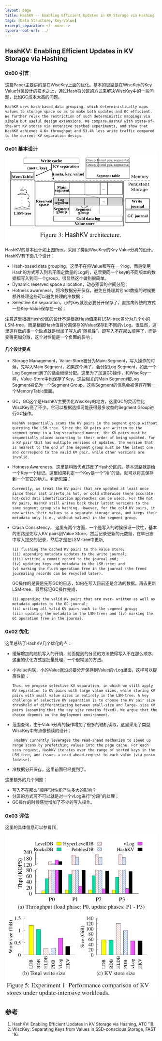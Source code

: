 ```yaml
---
layout: page
title: HashKV -- Enabling Efficient Updates in KV Storage via Hashing
tags: [Data Structure, Key-Value]
excerpt_separator: <!--more-->
typora-root-url: ../
---
```


## HashKV: Enabling Efficient Updates in KV Storage via Hashing

### 0x00 引言

  这篇Paper主要讲的是在WiscKey上面的优化。基本的思路是在WiscKey的Key Value分离设计的技术之上，通过Hash将分区的方式来解决WiscKey中的一些问题，比如GC成本太高的问题。

```
HashKV uses hash-based data grouping, which deterministically maps values to storage space so as to make both updates and GC efficient. We further relax the restriction of such deterministic mappings via simple but useful design extensions. We compare HashKV with state-of-the-art KV stores via extensive testbed experiments, and show that HashKV achieves 4.6× throughput and 53.4% less write traffic compared to the current KV separation design.
```

### 0x01 基本设计![hashkv-arch](/assets/img/hashkv-arch.png)

HashKV的基本设计如上图所示。采用了类似WiscKey的Key Value分离的设计。HashKV有下面几个设计：

* Hash-based data grouping，这里不在将Value都写在一个log，而是使用Hash的方式写入到若干固定数量的Log的，这里要同一个key的不同版本的数据都写入到同一个group，很显然这个做到很简单。
* Dynamic reserved space allocation，动态预留的空间分配；
* Hotness awareness，将冷数据分开保存，避免在处理其它hot数据的时候要额外处理这些可以避免处理的冷数据；
* Selective KV separation，小的key就没必要分开保存了，直接向传统的方式一些Key-Value保存在一起；

注意这里根据Hash分区的设计不是根据Hash值来将LSM-tree差分为几个小的LSM-tree，而是根据Hash值将分离保存的Value保存到不同的vLog。很显然，这里这样做的事一个缺点就是增加了写入的“随机性”，即写入不在那么顺序了，而是变得更加分散，这个对性能是一个负面的影响；

#### 几个设计要点

* Storage Management，Value-Store被分为Main-Segment，写入操作的时候，先写入Main Segment，如果这个满了，会分配Log Segment，如此一个Log Segment满了的话会继续分配。这里为了加速GC操作，和WiscKey一样，Value-Store中也保存了Key。这些相关的Main Segment和Log Segment被记为一个Segment Group，这些Segment的信息会被保存存到一个MemoryTable里面。

* GC，GC这个是HashKV主要优化WiscKey的地方，这里GC的灵活性比WiscKey高了不少。它可以根据选择可能获得最多收益的Segment Group进行GC操作。

  ```
  HashKV sequentially scans the KV pairs in the segment group without querying the LSM-tree. Since the KV pairs are written to the segment group in a log-structured manner, the KV pairs must be sequentially placed according to their order of being updated. For a KV pair that has multiple versions of updates, the version that is nearest to the end of the segment group must be the latest one and correspond to the valid KV pair, while other versions are invalid.
  ```

* Hotness Awareness，这里是稍微优点违反了Hash分区的。基本思路就是给一个Key一个标记。这里如果判定一个Key是一个“冷”的话，就可以将其保存到一个其它的地方。判断思路：

  ```
  Currently, we treat the KV pairs that are updated at least once since their last inserts as hot, or cold otherwise (more accurate hot-cold data identification approaches can be used). For the hot KV pairs, HashKV still writes back their latest versions to the same segment group via hashing. However, for the cold KV pairs, it now writes their values to a separate storage area, and keeps their metadata only (i.e., without values) in the segment group.
  ```

* Crash Consistency， 这里有两个方面，一个是写入的时候保证一致性，基本的思路是先写入KV pairs到Value Store，然后记录更新的元数据，在早日志中写入提交的记录，然后才是在LSM-tree中更新,

  ```
  (i) flushing the cached KV pairs to the value store; 
  (ii) appending metadata updates to the write journal; 
  (iii) writing a commit record to the journal end; 
  (iv) updating keys and metadata in the LSM-tree; and 
  (v) marking the flush operation free in the journal (the freed journaling records can be recycled later).
  ```

  GC操作的是要是先写GC的日志，如何在写入目前还是合法的数据，再去更新LSM-tree，最后标记GC操作完成，

  ```
  (i) appending the valid KV pairs that are over- written as well as metadata updates to the GC journal;
  (ii) writing all valid KV pairs back to the segment group; 
  (iii) updating the metadata in the LSM-tree; and (iv) marking the GC operation free in the journal.
  ```

### 0x02 优化

这里总结了HashKV几个优化的点：

* 缓解增加的随机写入的开销，前面提到的分区的方法使得写入不在那么顺序，这里的优化方式是批量处理，一个很常见的方法。

* 小Value内联，小的Value就没必要分开保存到Value的vLog里面，这样可以提高性能；

  ```
  Thus, we propose selective KV separation, in which we still apply KV separation to KV pairs with large value sizes, while storing KV pairs with small value sizes in entirety in the LSM-tree. A key challenge of selective KV separation is to choose the KV pair size threshold of differentiating between small-size and large- size KV pairs (assuming that the key size remains fixed). We argue that the choice depends on the deployment environment.
  ```

* 范围查询，由于Value分离的操作增加了很多的随机读取，这里采用了类型WiscKey中有点像预读的设计；

  ```
   HashKV currently leverages the read-ahead mechanism to speed up range scans by prefetching values into the page cache. For each scan request, HashKV iterates over the range of sorted keys in the LSM-tree, and issues a read-ahead request to each value (via posix fadvise).
  ```

* 冷数据分开保存，这里前面已经提到了。

这里额外的几个问题：

* 写入不在那么“顺序”对性能产生多大的影响？
* 分区的方式可不可以就是对一个vLog进行“分段”的处理；
* GC操作的时候感觉增加了不少的写入操作。

### 0x03 评估

这里的具体信息可以参看[1],

![hashkv-perf](/assets/img/hashkv-perf.png)

## 参考

1. HashKV: Enabling Efficient Updates in KV Storage via Hashing, ATC ’18.
2. WiscKey: Separating Keys from Values in SSD-conscious Storage, FAST ’16.